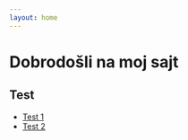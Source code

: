 ```yaml
---
layout: home
---
```


# Dobrodošli na moj sajt

## Test

- [Test 1](_posts/2025-02-09-naslov-prvog-teksta.md)
- [Test 2](2025-02-10-naslov-drugog-teksta)
